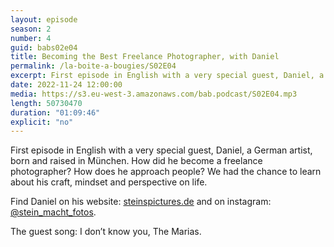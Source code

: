 ```yaml
---
layout: episode
season: 2
number: 4
guid: babs02e04
title: Becoming the Best Freelance Photographer, with Daniel
permalink: /la-boite-a-bougies/S02E04
excerpt: First episode in English with a very special guest, Daniel, a German artist, born and raised in München.
date: 2022-11-24 12:00:00
media: https://s3.eu-west-3.amazonaws.com/bab.podcast/S02E04.mp3
length: 50730470
duration: "01:09:46"
explicit: "no"
---
```


First episode in English with a very special guest, Daniel, a German artist, born and raised in München. How did he become a freelance photographer? How does he approach people? We had the chance to learn about his craft, mindset and perspective on life.

Find Daniel on his website: [steinspictures.de](https://www.steinspictures.de) and on instagram: [@stein_macht_fotos](https://www.instagram.com/stein_macht_fotos).

The guest song: I don’t know you, The Marias.
